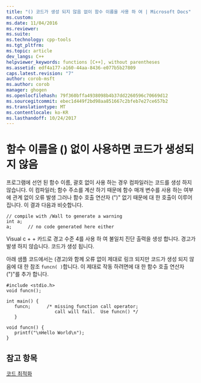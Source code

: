 ```yaml
---
title: "() 코드가 생성 되지 않음 없이 함수 이름을 사용 하 여 | Microsoft Docs"
ms.custom: 
ms.date: 11/04/2016
ms.reviewer: 
ms.suite: 
ms.technology: cpp-tools
ms.tgt_pltfrm: 
ms.topic: article
dev_langs: C++
helpviewer_keywords: functions [C++], without parentheses
ms.assetid: edf4a177-a160-44aa-8436-e077b5b27809
caps.latest.revision: "7"
author: corob-msft
ms.author: corob
manager: ghogen
ms.openlocfilehash: 79f360bffa4938098b4b37dd2260596c70669d12
ms.sourcegitcommit: ebec1d449f2bd98aa851667c2bfeb7e27ce657b2
ms.translationtype: MT
ms.contentlocale: ko-KR
ms.lasthandoff: 10/24/2017
---
```

# <a name="using-function-name-without--produces-no-code"></a>함수 이름을 () 없이 사용하면 코드가 생성되지 않음
프로그램에 선언 된 함수 이름, 괄호 없이 사용 하는 경우 컴파일러는 코드를 생성 하지 않습니다. 이 컴파일러; 함수 주소를 계산 하기 때문에 함수 매개 변수를 사용 하는 여부에 관계 없이 오류 발생 그러나 함수 호출 연산자 (")" 없기 때문에 대 한 호출이 이루어집니다. 이 결과 다음과 비슷합니다.  
  
```  
// compile with /Wall to generate a warning  
int a;  
a;      // no code generated here either  
```  
  
 Visual c + + 카드로 경고 수준 4를 사용 하 여 불일치 진단 출력을 생성 합니다. 경고가 발생 하지 않습니다. 코드가 생성 됩니다.  
  
 아래 샘플 코드에서는 (경고)와 함께 오류 없이 제대로 링크 되지만 코드가 생성 되지 않음에 대 한 참조 `funcn( )`합니다. 이 제대로 작동 하려면에 대 한 함수 호출 연산자 (")"를 추가 합니다.  
  
```  
#include <stdio.h>  
void funcn();  
  
int main() {  
   funcn;      /* missing function call operator;   
                  call will fail.  Use funcn() */  
   }  
  
void funcn() {  
   printf("\nHello World\n");  
}  
```  
  
## <a name="see-also"></a>참고 항목  
 [코드 최적화](../../build/reference/optimizing-your-code.md)